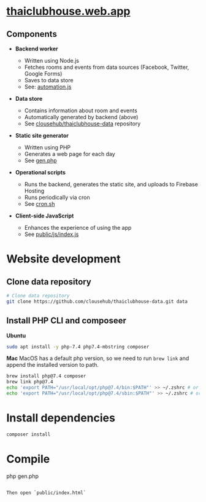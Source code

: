 # [thaiclubhouse.web.app](https://thaiclubhouse.web.app)

## Components

- **Backend worker**
  - Written using Node.js
  - Fetches rooms and events from data sources (Facebook, Twitter, Google Forms)
  - Saves to data store
  - See: [automation.js](automation.js)

- **Data store**
  - Contains information about room and events
  - Automatically generated by backend (above)
  - See [clousehub/thaiclubhouse-data](https://github.com/clousehub/thaiclubhouse-data) repository

- **Static site generator**
  - Written using PHP
  - Generates a web page for each day
  - See [gen.php](gen.php)

- **Operational scripts**
  - Runs the backend, generates the static site, and uploads to Firebase Hosting
  - Runs periodically via cron
  - See [cron.sh](cron.sh)

- **Client-side JavaScript**
  - Enhances the experience of using the app
  - See [public/js/index.js](public/js/index.js)

# Website development

## Clone data repository
```sh
# Clone data repository
git clone https://github.com/clousehub/thaiclubhouse-data.git data

```
## Install PHP CLI and composeer

**Ubuntu**
``` sh
sudo apt install -y php-7.4 php7.4-mbstring composer
```

**Mac**
MacOS has a default php version, so we need to run `brew link` and append the installed version to path.
```sh
brew install php@7.4 composer
brew link php@7.4
echo 'export PATH="/usr/local/opt/php@7.4/bin:$PATH"' >> ~/.zshrc # or ~/.bashrc
echo 'export PATH="/usr/local/opt/php@7.4/sbin:$PATH"' >> ~/.zshrc # or ~/.bashrc
```

# Install dependencies
```sh
composer install
```

# Compile
php gen.php
```

Then open `public/index.html`
